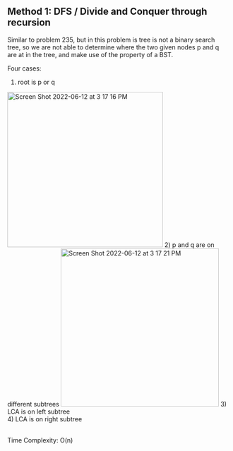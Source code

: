 ## Method 1: DFS / Divide and Conquer through recursion

Similar to problem 235, but in this problem is tree is not a binary search tree, so we are not able to determine where the two given nodes p and q are at in the tree, and make use of the property of a BST.

Four cases: </br>
1) root is p or q
<img width="352" alt="Screen Shot 2022-06-12 at 3 17 16 PM" src="https://user-images.githubusercontent.com/106039830/173249667-b66fb839-e66b-49b3-9e6a-20ae2de6e355.png">
2) p and q are on different subtrees
<img width="358" alt="Screen Shot 2022-06-12 at 3 17 21 PM" src="https://user-images.githubusercontent.com/106039830/173249716-e23770ff-2e1b-4925-947d-660151f88973.png">
3) LCA is on left subtree </br>
4) LCA is on right subtree </br>

</br>

Time Complexity: O(n)
